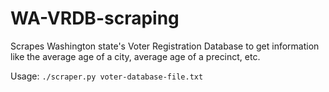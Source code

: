 WA-VRDB-scraping
================
Scrapes Washington state's Voter Registration Database to get information like the average age of a city, average age of a precinct, etc.

Usage: `./scraper.py voter-database-file.txt`
